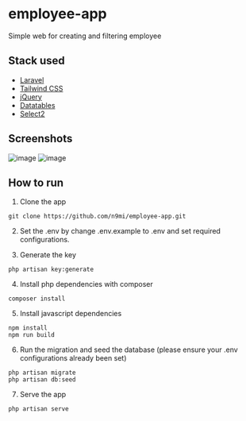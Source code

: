 # employee-app
Simple web for creating and filtering employee

## Stack used
- [Laravel](https://laravel.com/)
- [Tailwind CSS](https://tailwindcss.com/)
- [jQuery](https://jquery.com/)
- [Datatables](https://datatables.net/)
- [Select2](https://select2.org/)

## Screenshots
![image](https://github.com/user-attachments/assets/356f3450-b52f-4bc6-a113-de6139339d87)
![image](https://github.com/user-attachments/assets/f64a16ba-d445-4e11-bff3-3a3342fcef2a)

## How to run
1. Clone the app  
```
git clone https://github.com/n9mi/employee-app.git
```

2. Set the .env by change .env.example to .env and set required configurations.

3. Generate the key
```
php artisan key:generate
```

4. Install php dependencies with composer
```
composer install
```

5. Install javascript dependencies
```
npm install
npm run build
```

6. Run the migration and seed the database (please ensure your .env configurations already been set)
```
php artisan migrate
php artisan db:seed
```

7. Serve the app
```
php artisan serve
```
